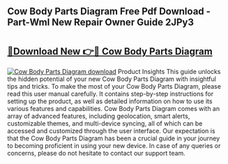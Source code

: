 ## Cow Body Parts Diagram Free Pdf Download - Part-Wml New Repair Owner Guide 2JPy3

# <h2><a href="http://dfma4x.blite.top/?on=Cow+Body+Parts+Diagram">🔗Download New 👉🔴 Cow Body Parts Diagram</a></h2>

[![Cow Body Parts Diagram download](https://i.imgur.com/lujVjoI.png)](http://dfma4x.blite.top/?on=Cow+Body+Parts+Diagram)
Product Insights This guide unlocks the hidden potential of your new Cow Body Parts Diagram with insightful tips and tricks. To make the most of your Cow Body Parts Diagram, please read this user manual carefully. It contains step-by-step instructions for setting up the product, as well as detailed information on how to use its various features and capabilities. Cow Body Parts Diagram comes with an array of advanced features, including geolocation, smart alerts, customizable themes, and multi-device syncing, all of which can be accessed and customized through the user interface. Our expectation is that the Cow Body Parts Diagram has been a crucial guide in your journey to becoming proficient in using your new device. In case of any queries or concerns, please do not hesitate to contact our support team.
